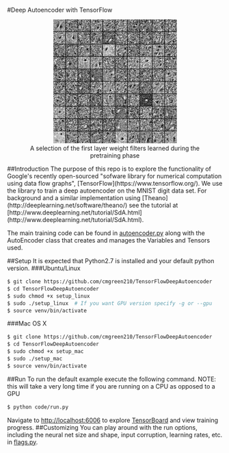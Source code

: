 #Deep Autoencoder with TensorFlow
<p align="center">
  <figure align="center">
    <img src="filters_1.png" alt="Some First Layer Filters">
    <figcaption>A selection of the first layer weight filters learned during the pretraining phase</figcaption>
  </figure>
</p>
##Introduction
The purpose of this repo is to explore the functionality of Google's recently open-sourced
"sofware library for numerical computation using data flow graphs", 
[TensorFlow](https://www.tensorflow.org/). We use the library to train
a deep autoencoder on the MNIST digit data set. For background and a similar implementation using 
[Theano](http://deeplearning.net/software/theano/) see the tutorial at [http://www.deeplearning.net/tutorial/SdA.html](http://www.deeplearning.net/tutorial/SdA.html).

The main training code can be found in [autoencoder.py](https://github.com/cmgreen210/TensorFlowDeepAutoencoder/blob/master/code/ae/autoencoder.py) along with the AutoEncoder class that creates and manages the Variables and Tensors used.

##Setup
It is expected that Python2.7 is installed and your default python version.
###Ubuntu/Linux
```bash
$ git clone https://github.com/cmgreen210/TensorFlowDeepAutoencoder
$ cd TensorFlowDeepAutoencoder
$ sudo chmod +x setup_linux
$ sudo ./setup_linux  # If you want GPU version specify -g or --gpu
$ source venv/bin/activate 
```
###Mac OS X
```bash
$ git clone https://github.com/cmgreen210/TensorFlowDeepAutoencoder
$ cd TensorFlowDeepAutoencoder
$ sudo chmod +x setup_mac
$ sudo ./setup_mac
$ source venv/bin/activate 
```
##Run
To run the default example execute the following command. 
NOTE: this will take a very long time if you are running on a CPU as opposed to a GPU
```bash
$ python code/run.py
```
Navigate to <a href="http://localhost:6006" target="_blank">http://localhost:6006</a>
to explore [TensorBoard](https://www.tensorflow.org/versions/master/how_tos/summaries_and_tensorboard/index.html#tensorboard-visualizing-learning) and view training progress.
##Customizing
You can play around with the run options, including the neural net size and shape, input corruption, learning rates, etc.
in [flags.py](https://github.com/cmgreen210/TensorFlowDeepAutoencoder/blob/master/code/ae/utils/flags.py).
